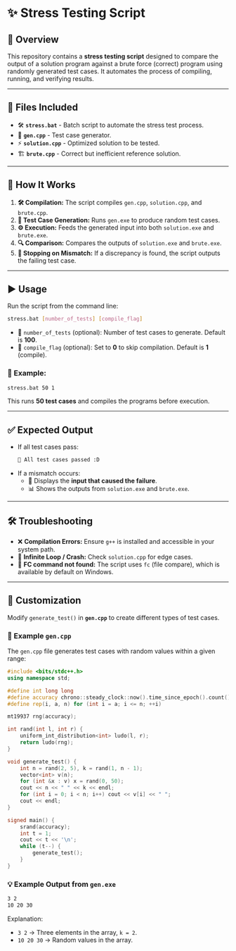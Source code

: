 # ✨ Stress Testing Script

## 📌 Overview

This repository contains a **stress testing script** designed to compare the output of a solution program against a brute force (correct) program using randomly generated test cases. It automates the process of compiling, running, and verifying results.

---

## 💂 Files Included

- 🛠 **`stress.bat`** - Batch script to automate the stress test process.
- 🎢 **`gen.cpp`** - Test case generator.
- ⚡ **`solution.cpp`** - Optimized solution to be tested.
- 🏗 **`brute.cpp`** - Correct but inefficient reference solution.

---

## 🚀 How It Works

1. **🛠 Compilation:** The script compiles `gen.cpp`, `solution.cpp`, and `brute.cpp`.
2. **💜 Test Case Generation:** Runs `gen.exe` to produce random test cases.
3. **⚙️ Execution:** Feeds the generated input into both `solution.exe` and `brute.exe`.
4. **🔍 Comparison:** Compares the outputs of `solution.exe` and `brute.exe`.
5. **🚩 Stopping on Mismatch:** If a discrepancy is found, the script outputs the failing test case.

---

## ▶️ Usage

Run the script from the command line:

```bash
stress.bat [number_of_tests] [compile_flag]
```

- 🎯 `number_of_tests` (optional): Number of test cases to generate. Default is **100**.
- 💽 `compile_flag` (optional): Set to **0** to skip compilation. Default is **1** (compile).

### 🔹 Example:

```bash
stress.bat 50 1
```

This runs **50 test cases** and compiles the programs before execution.

---

## ✅ Expected Output

- If all test cases pass:
  ```bash
  🎉 All test cases passed :D
  ```
- If a mismatch occurs:
  - 🚨 Displays the **input that caused the failure**.
  - 📊 Shows the outputs from `solution.exe` and `brute.exe`.

---

## 🛠 Troubleshooting

- ❌ **Compilation Errors:** Ensure `g++` is installed and accessible in your system path.
- 🔀 **Infinite Loop / Crash:** Check `solution.cpp` for edge cases.
- 🤔 **FC command not found:** The script uses `fc` (file compare), which is available by default on Windows.

---

## 🎨 Customization

Modify `generate_test()` in **`gen.cpp`** to create different types of test cases.

### 👒 Example `gen.cpp`

The `gen.cpp` file generates test cases with random values within a given range:

```cpp
#include <bits/stdc++.h>
using namespace std;

#define int long long
#define accuracy chrono::steady_clock::now().time_since_epoch().count()
#define rep(i, a, n) for (int i = a; i <= n; ++i)

mt19937 rng(accuracy);

int rand(int l, int r) {
    uniform_int_distribution<int> ludo(l, r);
    return ludo(rng);
}

void generate_test() {
    int n = rand(2, 5), k = rand(1, n - 1);
    vector<int> v(n);
    for (int &x : v) x = rand(0, 50);
    cout << n << " " << k << endl;
    for (int i = 0; i < n; i++) cout << v[i] << " ";
    cout << endl;
}

signed main() {
    srand(accuracy);
    int t = 1;
    cout << t << '\n';
    while (t--) {
        generate_test();
    }
}
```

### 💡 Example Output from `gen.exe`

```bash
3 2
10 20 30
```

Explanation:
- `3 2` → Three elements in the array, `k = 2`.
- `10 20 30` → Random values in the array.

